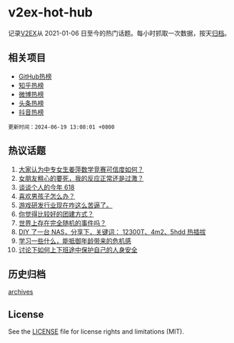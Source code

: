 # v2ex-hot-hub

 记录[V2EX](https://www.v2ex.com/)从 2021-01-06 日至今的热门话题。每小时抓取一次数据，按天[归档](archives)。
 
 ## 相关项目

- [GitHub热榜](https://github.com/lonnyzhang423/github-hot-hub)
- [知乎热榜](https://github.com/lonnyzhang423/zhihu-hot-hub)
- [微博热榜](https://github.com/lonnyzhang423/weibo-hot-hub)
- [头条热榜](https://github.com/lonnyzhang423/toutiao-hot-hub)
- [抖音热榜](https://github.com/lonnyzhang423/douyin-hot-hub)


 `更新时间：2024-06-19 13:08:01 +0800`

## 热议话题

1. [大家认为中专女生姜萍数学竞赛可信度如何？](https://www.v2ex.com/t/1050739)
1. [女朋友粗心的要死，我的反应正常还是过激？](https://www.v2ex.com/t/1050793)
1. [谈谈个人的今年 618](https://www.v2ex.com/t/1050716)
1. [喜欢男孩子怎么办？](https://www.v2ex.com/t/1050624)
1. [游戏研发行业现在咋这么苦逼了。](https://www.v2ex.com/t/1050516)
1. [你觉得比较好的团建方式？](https://www.v2ex.com/t/1050745)
1. [世界上存在完全随机的事件吗？](https://www.v2ex.com/t/1050529)
1. [DIY 了一台 NAS，分享下，关键词： 12300T、4m2、5hdd 热插拔](https://www.v2ex.com/t/1050583)
1. [学习一些什么，能抵御年龄带来的危机感](https://www.v2ex.com/t/1050584)
1. [讨论下如何上下班途中保护自己的人身安全](https://www.v2ex.com/t/1050760)

## 历史归档

[archives](archives)

## License

See the [LICENSE](LICENSE) file for license rights and limitations (MIT).
